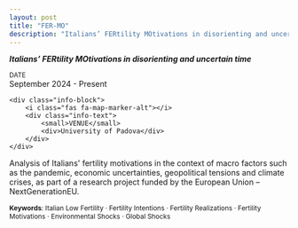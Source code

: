 ```yaml
---
layout: post
title: "FER-MO"
description: "Italians’ FERtility MOtivations in disorienting and uncertain time"
---
```

***Italians’ FERtility MOtivations in disorienting and uncertain time***

<div class="info-container">
    <div class="info-block">
        <i class="fas fa-calendar"></i>
        <div class="info-text">
            <small>DATE</small>
            <div>September 2024 - Present</div>
        </div>
    </div>

    <div class="info-block">
        <i class="fas fa-map-marker-alt"></i>
        <div class="info-text">
            <small>VENUE</small>
            <div>University of Padova</div>
        </div>
    </div>
</div>


<!--
<div style="display: flex; align-items: center; gap: 10px;">
    <i class="fas fa-calendar" style="font-size: 24px;"></i>
    <div>
        <small>DATE</small><br>
        <small>September 2024 - Present</small><br>
    </div>
</div>

<div style="display: flex; align-items: center; gap: 10px; margin-top: 10px;">
    <i class="fas fa-map-marker-alt" style="font-size: 24px;"></i>
    <div>
        <small>VENUE</small><br>
        <small>University of Padova</small><br>
    </div>
</div>
--->

Analysis of Italians' fertility motivations in the context of macro factors such as the pandemic, economic uncertainties, geopolitical tensions and climate crises, as part of a research project funded by the European Union – NextGenerationEU.

<span style="font-size: 0.85em;"><strong>Keywords</strong>: Italian Low Fertility · Fertility Intentions · Fertility Realizations · Fertility Motivations · Environmental Shocks · Global Shocks</span>





<!-- Example modified from [here](http://www.unexpected-vortices.com/sw/rippledoc/quick-markdown-example.html){:target="_blank"}.
**Keywords**: Italian Low Fertility · Fertility Intentions · Fertility Realizations · Fertility Motivations · Environmental Shocks · Global Shocks

H1 Header
============

Paragraphs are separated by a blank line.

2nd paragraph. *Italic*, **bold**, and `monospace`. Itemized lists
look like:

  * this one
  * that one
  * the other one

Note that the actual text
content starts at 4-columns in.

> Block quotes are
> written like so.
>
> They can span multiple paragraphs,
> if you like.


H2 Header
------------

Here's a numbered list:

 1. first item
 2. second item
 3. third item

Note again how the actual text starts at 4 columns in (4 characters
from the left side). Here's a code sample:

    # Let me re-iterate ...
    for i in 1 .. 10 { do-something(i) }

As you probably guessed, indented 4 spaces. By the way, instead of
indenting the block, you can use delimited blocks, if you like:

~~~
define foobar() {
    print "Welcome to flavor country!";
}
~~~

(which makes copying & pasting easier). You can optionally mark the
delimited block for Pandoc to syntax highlight it by specifying the languagae after the start of a block (e.g. `~~~cpp`) which would look like :

~~~cpp
#include <iostream>
using namespace std;

int main() 
{    
    cout << "Size of char: " << sizeof(char) << " byte" << endl;
    cout << "Size of int: " << sizeof(int) << " bytes" << endl;
    cout << "Size of float: " << sizeof(float) << " bytes" << endl;
    cout << "Size of double: " << sizeof(double) << " bytes" << endl;

    return 0;
}
~~~

### An H3 header ###

Now a nested list:

 1. First, get these ingredients:

      * carrots
      * celery
      * lentils

 2. Boil some water.

 3. Dump everything in the pot and follow
    this algorithm:

        find wooden spoon
        uncover pot
        stir
        cover pot
        balance wooden spoon precariously on pot handle
        wait 10 minutes
        goto first step (or shut off burner when done)

    Do not bump wooden spoon or it will fall.

Notice again how text always lines up on 4-space indents (including
that last line which continues item 3 above).

Here's a footnote [^1].

[^1]: Some footnote text.

Tables can look like this:

| Header 1 | Header 2                   | Header 3 |
|:--------:|:--------------------------:|:--------:|
| data1a   | Data is longer than header | 1        |
| d1b      | add a cell                 |          |
| lorem    | ipsum                      | 3        |
|          | empty outside cells        |          |
| skip     |                            | 5        |
| six      | Morbi purus                | 6        |


A horizontal rule follows.

***

Here's a definition list:

apples
  : Good for making applesauce.

oranges
  : Citrus!

tomatoes
  : There's no "e" in tomatoe.

Again, text is indented 4 spaces. (Put a blank line between each
term and  its definition to spread things out more.)

Here's a "line block" (note how whitespace is honored):

| Line one
|   Line too
| Line tree

and images can be specified like so:

![example image](https://images.unsplash.com/photo-1488190211105-8b0e65b80b4e?w=300&h=300&fit=crop "An exemplary image")

Inline math equation: $\omega = d\phi / dt$. Display
math should get its own line like so:

$$I = \int \rho R^{2} dV$$ --->
